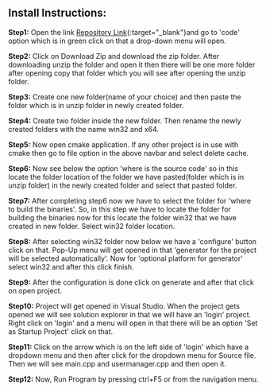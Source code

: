 ## Install Instructions:

__Step1:__ Open the link  [Repository Link](https://github.com/rpVishal/LoginPage){:target="_blank"}and go to 'code' option which is in green click on that a drop-down menu will open.

__Step2:__ Click on Download Zip and download the zip folder. After downloading unzip the folder and open it then there will be one more folder after opening copy that folder which you will see after opening the unzip folder.

__Step3:__ Create one new folder(name of your choice) and then paste the folder which is in unzip folder in newly created folder.

__Step4:__ Create two folder inside the new folder. Then rename the newly created folders with the name win32 and x64.

__Step5:__ Now open cmake application. If any other project is in use with cmake then go to file option in the above navbar and select delete cache.

__Step6:__ Now see below the option 'where is the source code' so in this locate the folder location of the folder we have pasted(folder which is in unzip folder) in the newly created folder and select that pasted folder.

__Step7:__ After completing step6 now we have to select the folder for 'where to build the binaries'. So, in this step we have to locate the folder for building the binaries now for this locate the folder win32 that we have created in new folder. Select win32 folder location.

__Step8:__ After selecting win32 folder now below we have a 'configure' button click on that. Pop-Up menu will get opened in that 'generator for the project will be selected automatically'. Now for 'optional platform for generator' select win32 and after this click finish.

__Step9:__ After the configuration is done click on generate and after that click on open project.

__Step10:__ Project will get opened in Visual Studio. When the project gets opened we will see solution explorer in that we will have an 'login' project. Right click on 'login' and a menu will open in that there will be an option 'Set as Startup Project' click on that.

__Step11:__ Click on the arrow which is on the left side of 'login' which have a dropdown menu and then after click for the dropdown menu for Source file. Then we will see main.cpp and usermanager.cpp and then open it.

__Step12:__ Now, Run Program by pressing ctrl+F5 or from the navigation menu.
